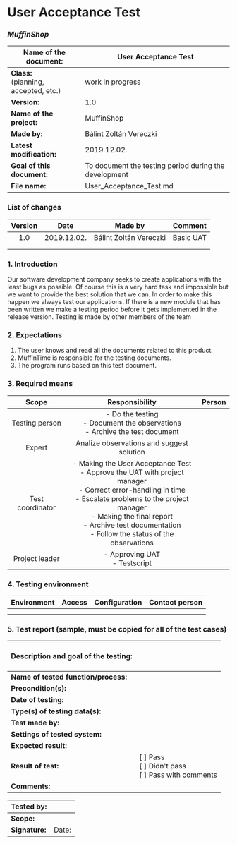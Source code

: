 # User Acceptance Test

### *MuffinShop*

| Name of the document:                       | User Acceptance Test                                  |
| ------------------------------------------- | ----------------------------------------------------- |
| **Class:** <br />(planning, accepted, etc.) | work in progress                                      |
| **Version:**                                | 1.0                                                   |
| **Name of the project:**                    | MuffinShop                                            |
| **Made by:**                                | Bálint Zoltán Vereczki                                |
| **Latest modification:**                    | 2019.12.02.                                           |
| **Goal of this document:**                  | To document the testing period during the development |
| **File name:**                              | User_Acceptance_Test.md                               |

### List of changes

| Version |    Date     |        Made by         |  Comment  |
| :-----: | :---------: | :--------------------: | :-------: |
|   1.0   | 2019.12.02. | Bálint Zoltán Vereczki | Basic UAT |
|         |             |                        |           |
|         |             |                        |           |

### 1. Introduction

Our software development company seeks to create applications with the least bugs as possible. Of course this is a very hard task and impossible but we want to provide the best solution that we can. In order to make this happen we always test our applications. If there is a new module that has been written we make a testing period before it gets implemented in the release version. Testing is made by other members of the team

### 2.  Expectations

1. The user knows and read all the documents related to this product.
2. MuffinTime is responsible for the testing documents.
3. The program runs based on this test document.

### 3. Required means

|      Scope       |                        Responsibility                        | Person |
| :--------------: | :----------------------------------------------------------: | :----: |
|  Testing person  | - Do the testing<br />- Document the observations<br />- Archive the test document |        |
|      Expert      |          Analize observations and suggest solution           |        |
| Test coordinator | - Making the User Acceptance Test<br />- Approve the UAT with project manager<br />- Correct error-handling in time<br />- Escalate problems to the project manager<br />- Making the final report<br />- Archive test documentation<br />- Follow the status of the observations |        |
|  Project leader  |              - Approving UAT<br />- Testscript               |        |

### 4. Testing environment

| Environment | Access | Configuration | Contact person |
| :---------: | :----: | :-----------: | :------------: |
|             |        |               |                |
|             |        |               |                |

### 5. Test report (sample, must be copied for all of the test cases)

| Description and goal of the testing: | <br /><br /><br />                                        |
| ------------------------------------ | --------------------------------------------------------- |
| **Name of tested function/process:** |                                                           |
| **Precondition(s):**                 |                                                           |
| **Date of testing:**                 |                                                           |
| **Type(s) of testing data(s):**      |                                                           |
| **Test made by:**                    |                                                           |
| **Settings of tested system:**       |                                                           |
| **Expected result:**                 |                                                           |
| **Result of test:**                  | [ ] Pass<br />[ ] Didn't pass<br />[ ] Pass with comments |
| **Comments:**                        |                                                           |

| Tested by:     |             |
| -------------- | ----------- |
| **Scope:**     |             |
| **Signature:** | Date:<br /> |

